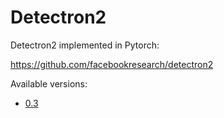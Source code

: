 # Detectron2

Detectron2 implemented in Pytorch:

https://github.com/facebookresearch/detectron2

Available versions:

* [0.3](0.3)
